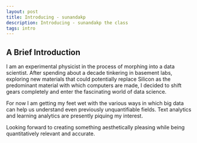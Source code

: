 ```yaml
---
layout: post
title: Introducing - sunandakp
description: Introducing - sunandakp the class
tags: intro
---
```


## A Brief Introduction

I am an experimental physicist in the process of morphing into a data scientist. After spending about a decade tinkering in basement labs, exploring new materials that could potentially replace Silicon as the predominant material with which computers are made, I decided to shift gears completely and enter the fascinating world of data science.

For now I am getting my feet wet with the various ways in which big data can help us understand even previously unquantifiable fields. Text analytics and learning analytics are presently piquing my interest.

Looking forward to creating something aesthetically pleasing while being quantitatively relevant and accurate.
